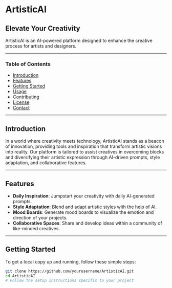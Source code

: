 # ArtisticAI

## Elevate Your Creativity

ArtisticAI is an AI-powered platform designed to enhance the creative process for artists and designers.

---

### Table of Contents

- [Introduction](#introduction)
- [Features](#features)
- [Getting Started](#getting-started)
- [Usage](#usage)
- [Contributing](#contributing)
- [License](#license)
- [Contact](#contact)

---

## Introduction

In a world where creativity meets technology, ArtisticAI stands as a beacon of innovation, providing tools and inspiration that transform artistic visions into reality. Our platform is tailored to assist creatives in overcoming blocks and diversifying their artistic expression through AI-driven prompts, style adaptation, and collaborative features.

---

## Features

- **Daily Inspiration**: Jumpstart your creativity with daily AI-generated prompts.
- **Style Adaptation**: Blend and adapt artistic styles with the help of AI.
- **Mood Boards**: Generate mood boards to visualize the emotion and direction of your projects.
- **Collaborative Spaces**: Share and develop ideas within a community of like-minded creatives.

---

## Getting Started

To get a local copy up and running, follow these simple steps:

```bash
git clone https://github.com/yourusername/ArtisticAI.git
cd ArtisticAI
# Follow the setup instructions specific to your project
